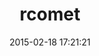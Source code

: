 ---
layout: post
title:  "rcomet"
repo:   "glejeune/rcomet"
date:   2015-02-18 17:21:21
gemurl: http://github.com/glejeune/rcomet
---